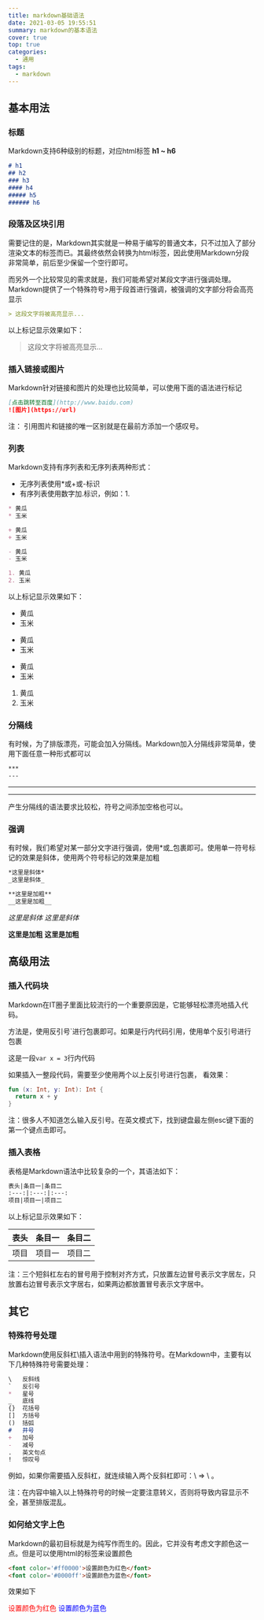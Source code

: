 ```yaml
---
title: markdown基础语法
date: 2021-03-05 19:55:51
summary: markdown的基本语法
cover: true
top: true
categories: 
  - 通用
tags: 
  - markdown
---
```

## 基本用法
### 标题
Markdown支持6种级别的标题，对应html标签 **h1 ~ h6**
```md
# h1
## h2
### h3
#### h4
##### h5
###### h6
```
### 段落及区块引用

需要记住的是，Markdown其实就是一种易于编写的普通文本，只不过加入了部分渲染文本的标签而已。其最终依然会转换为html标签，因此使用Markdown分段非常简单，前后至少保留一个空行即可。

而另外一个比较常见的需求就是，我们可能希望对某段文字进行强调处理。Markdown提供了一个特殊符号>用于段首进行强调，被强调的文字部分将会高亮显示

```md
> 这段文字将被高亮显示...
```

以上标记显示效果如下：

> 这段文字将被高亮显示...

### 插入链接或图片

Markdown针对链接和图片的处理也比较简单，可以使用下面的语法进行标记

```md
[点击跳转至百度](http://www.baidu.com)
![图片](https://url)
```

注： 引用图片和链接的唯一区别就是在最前方添加一个感叹号。

### 列表

Markdown支持有序列表和无序列表两种形式：

- 无序列表使用*或+或-标识
- 有序列表使用数字加.标识，例如：1.

```md
* 黄瓜
* 玉米

+ 黄瓜
+ 玉米

- 黄瓜
- 玉米

1. 黄瓜
2. 玉米
```
以上标记显示效果如下：

* 黄瓜
* 玉米

+ 黄瓜
+ 玉米

- 黄瓜
- 玉米

1. 黄瓜
2. 玉米

### 分隔线

有时候，为了排版漂亮，可能会加入分隔线。Markdown加入分隔线非常简单，使用下面任意一种形式都可以

```md
***
---
```

------

------

产生分隔线的语法要求比较松，符号之间添加空格也可以。

### 强调

有时候，我们希望对某一部分文字进行强调，使用*或_包裹即可。使用单一符号标记的效果是斜体，使用两个符号标记的效果是加粗

```md
*这里是斜体*
_这里是斜体_

**这里是加粗**
__这里是加粗__
```

*这里是斜体*
 *这里是斜体*

**这里是加粗**
 **这里是加粗**

## 高级用法

### 插入代码块

Markdown在IT圈子里面比较流行的一个重要原因是，它能够轻松漂亮地插入代码。

方法是，使用反引号`进行包裹即可。如果是行内代码引用，使用单个反引号进行包裹

这是一段`var x = 3`行内代码

如果插入一整段代码，需要至少使用两个以上反引号进行包裹， 看效果：

```kotlin
fun (x: Int, y: Int): Int {
  return x + y
}
```

注：很多人不知道怎么输入反引号。在英文模式下，找到键盘最左侧esc键下面的第一个键点击即可。

### 插入表格

表格是Markdown语法中比较复杂的一个，其语法如下：

```md
表头|条目一|条目二
:---:|:---:|:---:
项目|项目一|项目二
```

以上标记显示效果如下：

| 表头 | 条目一 | 条目二 |
| :--: | :----: | :----: |
| 项目 | 项目一 | 项目二 |

注：三个短斜杠左右的冒号用于控制对齐方式，只放置左边冒号表示文字居左，只放置右边冒号表示文字居右，如果两边都放置冒号表示文字居中。

## 其它

### 特殊符号处理

Markdown使用反斜杠\插入语法中用到的特殊符号。在Markdown中，主要有以下几种特殊符号需要处理：

```md
\   反斜线
`   反引号
*   星号
_   底线
{}  花括号
[]  方括号
()  括弧
#   井号
+   加号
-   减号
.   英文句点
!   惊叹号
```

例如，如果你需要插入反斜杠，就连续输入两个反斜杠即可：\\ => \ 。

注：在内容中输入以上特殊符号的时候一定要注意转义，否则将导致内容显示不全，甚至排版混乱。

### 如何给文字上色

Markdown的最初目标就是为纯写作而生的。因此，它并没有考虑文字颜色这一点。但是可以使用html的标签来设置颜色

```html
<font color='#ff0000'>设置颜色为红色</font>
<font color='#0000ff'>设置颜色为蓝色</font>
```

效果如下

<font color='#ff0000'>设置颜色为红色</font>
<font color='#0000ff'>设置颜色为蓝色</font>
